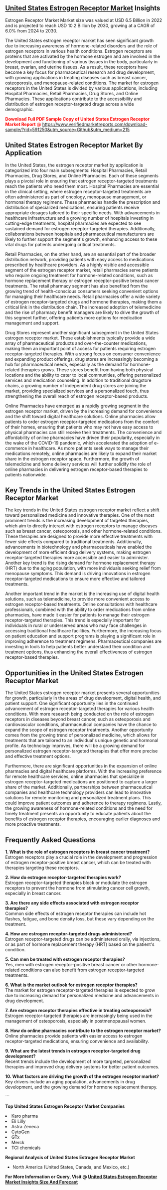<h2><a href="https://www.verifiedmarketreports.com/download-sample/?rid=591250&amp;utm_source=Github&amp;utm_medium=215" target="_blank">United States Estrogen Receptor Market</a> Insights</h2><p>Estrogen Receptor Market Market size was valued at USD 6.5 Billion in 2022 and is projected to reach USD 10.2 Billion by 2030, growing at a CAGR of 6.0% from 2024 to 2030.</p><p><p>The United States estrogen receptor market has seen significant growth due to increasing awareness of hormone-related disorders and the role of estrogen receptors in various health conditions. Estrogen receptors are proteins that are activated by the hormone estrogen and are involved in the development and functioning of various tissues in the body, particularly in breast, ovarian, and uterine tissues. As a result, these receptors have become a key focus for pharmaceutical research and drug development, with growing applications in treating diseases such as breast cancer, osteoporosis, and menopause-related conditions. The market for estrogen receptors in the United States is divided by various applications, including Hospital Pharmacies, Retail Pharmacies, Drug Stores, and Online Pharmacies. These applications contribute to the accessibility and distribution of estrogen receptor-targeted drugs across a wide demographic. <p><span class=""><span style="color: #ff0000;"><strong>Download Full PDF Sample Copy of United States Estrogen Receptor Market Report</strong> @ </span><a href="https://www.verifiedmarketreports.com/download-sample/?rid=591250&amp;utm_source=Github&amp;utm_medium=215" target="_blank">https://www.verifiedmarketreports.com/download-sample/?rid=591250&amp;utm_source=Github&amp;utm_medium=215</a></span></p></p><h2>United States Estrogen Receptor Market By Application</h2><p>In the United States, the estrogen receptor market by application is categorized into four main subsegments: Hospital Pharmacies, Retail Pharmacies, Drug Stores, and Online Pharmacies. Each of these segments plays a pivotal role in ensuring that estrogen receptor-targeted treatments reach the patients who need them most. Hospital Pharmacies are essential in the clinical setting, where estrogen receptor-targeted treatments are often administered as part of oncology, menopause management, or hormonal therapy regimens. These pharmacies handle the prescription and distribution of specialized medications, ensuring patients receive appropriate dosages tailored to their specific needs. With advancements in healthcare infrastructure and a growing number of hospitals investing in cutting-edge treatments, hospital pharmacies are expected to see sustained demand for estrogen receptor-targeted therapies. Additionally, collaborations between hospitals and pharmaceutical manufacturers are likely to further support the segment's growth, enhancing access to these vital drugs for patients undergoing critical treatments.</p><p>Retail Pharmacies, on the other hand, are an essential part of the broader distribution network, providing patients with easy access to medications prescribed by healthcare providers. As a highly visible and accessible segment of the estrogen receptor market, retail pharmacies serve patients who require ongoing treatment for hormone-related conditions, such as hormone replacement therapy or estrogen receptor-positive breast cancer treatments. The retail pharmacy segment has also benefited from the growing trend of health-conscious consumers seeking convenient options for managing their healthcare needs. Retail pharmacies offer a wide variety of estrogen receptor-targeted drugs and hormone therapies, making them a critical link in the distribution chain. The increased adoption of telemedicine and the rise of pharmacy benefit managers are likely to drive the growth of this segment further, offering patients more options for medication management and support.</p><p>Drug Stores represent another significant subsegment in the United States estrogen receptor market. These establishments typically provide a wide array of pharmaceutical products and over-the-counter medications, making them an important point of access for patients requiring estrogen receptor-targeted therapies. With a strong focus on consumer convenience and expanding product offerings, drug stores are increasingly becoming a hub for pharmaceutical needs, especially as the demand for hormone-related therapies grows. These stores benefit from having both physical locations and the ability to cater to local communities, offering personalized services and medication counseling. In addition to traditional drugstore chains, a growing number of independent drug stores are joining the market, providing specialized services and a personalized touch, thus strengthening the overall reach of estrogen receptor-based products.</p><p>Online Pharmacies have emerged as a rapidly growing segment in the estrogen receptor market, driven by the increasing demand for convenience and the shift toward digital healthcare solutions. Online pharmacies allow patients to order estrogen receptor-targeted medications from the comfort of their homes, ensuring that patients who may not have easy access to physical pharmacies can still receive their treatments. The convenience and affordability of online pharmacies have driven their popularity, especially in the wake of the COVID-19 pandemic, which accelerated the adoption of e-commerce in healthcare. As more patients seek ways to manage their medications remotely, online pharmacies are likely to expand their market share in the estrogen receptor space. Furthermore, the growth of telemedicine and home delivery services will further solidify the role of online pharmacies in delivering estrogen receptor-based therapies to patients nationwide.</p><h2>Key Trends in the United States Estrogen Receptor Market</h2><p>The key trends in the United States estrogen receptor market reflect a shift toward personalized medicine and innovative therapies. One of the most prominent trends is the increasing development of targeted therapies, which aim to directly interact with estrogen receptors to manage diseases such as breast cancer, osteoporosis, and other hormone-related conditions. These therapies are designed to provide more effective treatments with fewer side effects compared to traditional treatments. Additionally, advancements in biotechnology and pharmaceuticals have enabled the development of more efficient drug delivery systems, making estrogen receptor-targeted therapies more accessible and easier to administer. Another key trend is the rising demand for hormone replacement therapy (HRT) due to the aging population, with more individuals seeking relief from menopause symptoms. This demand is driving innovations in estrogen receptor-targeted medications to ensure more effective and tailored treatments.</p><p>Another important trend in the market is the increasing use of digital health solutions, such as telemedicine, to provide more convenient access to estrogen receptor-based treatments. Online consultations with healthcare professionals, combined with the ability to order medications from online pharmacies, have made it easier for patients to manage their estrogen receptor-targeted therapies. This trend is especially important for individuals in rural or underserved areas who may face challenges in accessing traditional healthcare facilities. Furthermore, the increasing focus on patient education and support programs is playing a significant role in improving adherence to treatment regimens. Pharmaceutical companies are investing in tools to help patients better understand their condition and treatment options, thus enhancing the overall effectiveness of estrogen receptor-based therapies.</p><h2>Opportunities in the United States Estrogen Receptor Market</h2><p>The United States estrogen receptor market presents several opportunities for growth, particularly in the areas of drug development, digital health, and patient support. One significant opportunity lies in the continued advancement of estrogen receptor-targeted therapies for various health conditions. With more research being conducted on the role of estrogen receptors in diseases beyond breast cancer, such as osteoporosis and cardiovascular conditions, pharmaceutical companies have the chance to expand the scope of estrogen receptor treatments. Another opportunity comes from the growing trend of personalized medicine, which allows for treatments that are tailored to an individual's unique genetic and hormonal profile. As technology improves, there will be a growing demand for personalized estrogen receptor-targeted therapies that offer more precise and effective treatment options.</p><p>Furthermore, there are significant opportunities in the expansion of online pharmacies and digital healthcare platforms. With the increasing preference for remote healthcare services, online pharmacies that specialize in estrogen receptor-targeted medications are positioned to capture a larger share of the market. Additionally, partnerships between pharmaceutical companies and healthcare technology providers can lead to innovative solutions for remote monitoring and personalized treatment plans. This could improve patient outcomes and adherence to therapy regimens. Lastly, the growing awareness of hormone-related conditions and the need for timely treatment presents an opportunity to educate patients about the benefits of estrogen receptor therapies, encouraging earlier diagnoses and more proactive treatments.</p><h2>Frequently Asked Questions</h2><p><strong>1. What is the role of estrogen receptors in breast cancer treatment?</strong><br>Estrogen receptors play a crucial role in the development and progression of estrogen receptor-positive breast cancer, which can be treated with therapies targeting these receptors.</p><p><strong>2. How do estrogen receptor-targeted therapies work?</strong><br>Estrogen receptor-targeted therapies block or modulate the estrogen receptors to prevent the hormone from stimulating cancer cell growth, especially in breast cancer.</p><p><strong>3. Are there any side effects associated with estrogen receptor therapies?</strong><br>Common side effects of estrogen receptor therapies can include hot flashes, fatigue, and bone density loss, but these vary depending on the treatment.</p><p><strong>4. How are estrogen receptor-targeted drugs administered?</strong><br>Estrogen receptor-targeted drugs can be administered orally, via injections, or as part of hormone replacement therapy (HRT) based on the patient's condition.</p><p><strong>5. Can men be treated with estrogen receptor therapies?</strong><br>Yes, men with estrogen receptor-positive breast cancer or other hormone-related conditions can also benefit from estrogen receptor-targeted treatments.</p><p><strong>6. What is the market outlook for estrogen receptor therapies?</strong><br>The market for estrogen receptor-targeted therapies is expected to grow due to increasing demand for personalized medicine and advancements in drug development.</p><p><strong>7. Are estrogen receptor therapies effective in treating osteoporosis?</strong><br>Estrogen receptor-targeted therapies are increasingly being used in the management of osteoporosis, especially in postmenopausal women.</p><p><strong>8. How do online pharmacies contribute to the estrogen receptor market?</strong><br>Online pharmacies provide patients with easier access to estrogen receptor-targeted medications, ensuring convenience and availability.</p><p><strong>9. What are the latest trends in estrogen receptor-targeted drug development?</strong><br>Recent trends include the development of more targeted, personalized therapies and improved drug delivery systems for better patient outcomes.</p><p><strong>10. What factors are driving the growth of the estrogen receptor market?</strong><br>Key drivers include an aging population, advancements in drug development, and the growing demand for hormone replacement therapy.</p>```</p><p><strong>Top United States Estrogen Receptor Market Companies</strong></p><div data-test-id=""><p><li>Karo pharma</li><li> Eli Lilly</li><li> Astra Zeneca</li><li> CytoGen</li><li> GTx</li><li> Merck</li><li> TCI chemicals</li></p><div><strong>Regional Analysis of&nbsp;United States Estrogen Receptor Market</strong></div><ul><li dir="ltr"><p dir="ltr">North America&nbsp;(United States, Canada, and Mexico, etc.)</p></li></ul><p><strong>For More Information or Query, Visit @&nbsp;</strong><strong><a href="https://www.verifiedmarketreports.com/product/estrogen-receptor-market/?utm_source=Github&amp;utm_medium=215" target="_blank">United States Estrogen Receptor Market Insights Size And Forecast</a></strong></p></div>
